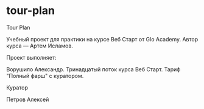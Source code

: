 # tour-plan

Tour Plan

Учебный проект для практики на курсе Веб Старт от Glo Academy. Автор курса — Артем Исламов.

Проект выполняет:

Ворушило Александр. Тринадцатый поток курса Веб Старт. Тариф "Полный фарш" с куратором.

Куратор

Петров Алексей
